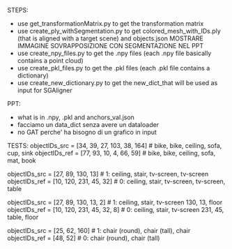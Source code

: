 STEPS:

- use get_transformationMatrix.py to get the transformation matrix
- use create_ply_withSegmentation.py to get colored_mesh_with_IDs.ply (that is aligned with a target scene) and objects.json MOSTRARE IMMAGINE SOVRAPPOSIZIONE CON SEGMENTAZIONE NEL PPT
- use create_npy_files.py to get the .npy files (each .npy file basically contains a point cloud)
- use create_pkl_files.py to get the .pkl files (each .pkl file contains a dictionary)
- use create_new_dictionary.py to get the new_dict_that will be used as input for SGAligner


PPT:
- what is in .npy, .pkl and anchors_val.json
- facciamo un data_dict senza avere un dataloader
- no GAT perche' ha bisogno di un grafico in input



TESTS:
objectIDs_src = [34, 39, 27, 103, 38, 164] # bike, bike, ceiling, sofa, cup, sink
objectIDs_ref = [77, 93, 10, 4, 66, 59] # bike, bike, ceiling, sofa, mat, book

objectIDs_src = [27, 89, 130, 13] # 1: ceiling, stair, tv-screen, tv-screen
objectIDs_ref = [10, 120, 231, 45, 32] # 0: ceiling, stair, tv-screen, tv-screen, table

objectIDs_src = [27, 89, 130, 13, 2] # 1: ceiling, stair, tv-screen 130, 13, floor
objectIDs_ref = [10, 120, 231, 45, 32, 8] # 0: ceiling, stair, tv-screen 231, 45, table, floor

objectIDs_src = [25, 62, 160] # 1: chair (round), chair (tall), chair
objectIDs_ref = [48, 52] # 0: chair (round), chair (tall)

